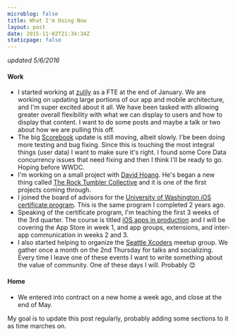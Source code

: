 ```yaml
---
microblog: false
title: What I'm Doing Now
layout: post
date: 2015-11-02T21:34:34Z
staticpage: false
---
```


*updated 5/6/2016*

#### Work
* I started working at [zulily](https://www.zulily.com) as a FTE at the end of January. We are working on updating large portions of our app and mobile architecture, and I'm super excited about it all. We have been tasked with allowing greater overall flexibility with what we can display to users and how to display that content. I want to do some posts and maybe a talk or two about how we are pulling this off.
* The big [Scorebook](http://taphouse.io/scorebook) update is still moving, albeit slowly. I'be been doing more testing and bug fixing. Since this is touching the most integral things (user data) I want to make sure it's right. I found some Core Data concurrency issues that need fixing and then I think I'll be ready to go. Hoping before WWDC.
* I'm working on a small project with [David Hoang](https://twitter.com/davidhoang). He's began a new thing called [The Rock Tumbler Collective](http://rocktumbler.co) and it is one of the first projects coming through.
* I joined the board of advisors for the [University of Washington iOS certificate program](https://www.pce.uw.edu/certificates/ios-application-development). This is the same program I completed 2 years ago.
* Speaking of the certificate program, I'm teaching the first 3 weeks of the 3rd quarter. The course is titled [iOS apps in production](https://www.pce.uw.edu/courses/ios-applications-in-production) and I will be covering the App Store in week 1, and app groups, extensions, and inter-app communication in weeks 2 and 3.
* I also started helping to organize the [Seattle Xcoders](http://www.meetup.com/xcoders/) meetup group. We gather once a month on the 2nd Thursday for talks and socializing. Every time I leave one of these events I want to write something about the value of community. One of these days I will. Probably 😊

#### Home
* We entered into contract on a new home a week ago, and close at the end of May.

My goal is to update this post regularly, probably adding some sections to it as time marches on.